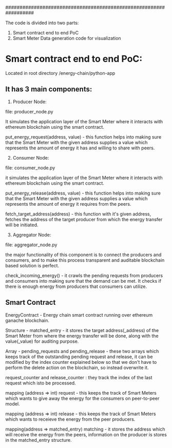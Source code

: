 ##################################################################

The code is divided into two parts:
1. Smart contract end to end PoC
2. Smart Meter Data generation code for visualization

# Smart contract end to end PoC:

Located in root directory /energy-chain/python-app

## It has 3 main components:

1. Producer Node:

file: producer_node.py

It simulates the application layer of the Smart Meter where it interacts with ethereum blockchain using the smart contract.

put_energy_request(address, value) - this function helps into making sure that the Smart Meter with the given address supplies a value which represents the amount of energy it has and willing to share with peers.

2. Consumer Node:

file: consumer_node.py

it simulates the application layer of the Smart Meter where it interacts with ethereum blockchain using the smart contract.

put_energy_release(address, value) - this function helps into making sure that the Smart Meter with the given address supplies a value which represents the amount of energy it requires from the peers.

fetch_target_address(address) - this function with it's given address, fetches the address of the target producer from which the energy transfer will be initiated.

3. Aggregator Node:

file: aggregator_node.py

the major functionality of this component is to connect the producers and consumers, and to make this process transparent and auditable blockchain based solution is perfect.

check_incoming_energy() - it crawls the pending requests from producers and consumers into making sure that the demand can be met. It checks if there is enough energy from producers that consumers can utilize.


## Smart Contract

EnergyContract - Energy chain smart contract running over ethereum ganache blockchain.

Structure - matched_entry - it stores the target address(\_address) of the Smart Meter from where the energy transfer will be done, along with the value(\_value) for auditing purpose.

Array - pending_requests and pending_release - these two arrays which keeps track of the outstanding pending request and release, it can be modified by the index counter explained below so that we don't have to perform the delete action on the blockchain, so instead overwrite it.

request_counter and release_counter : they track the index of the last request which isto be processed.

mapping (address => int) request - this keeps the track of Smart Meters which wants to give away the energy for the consumers on peer-to-peer model.

mapping (address => int) release - this keeps the track of Smart Meters which wants to receieve the energy from the peer producers.

mapping(address => matched_entry) matching - it stores the address which will receive the energy from the peers, information on the producer is stores in the matched_entry structure.